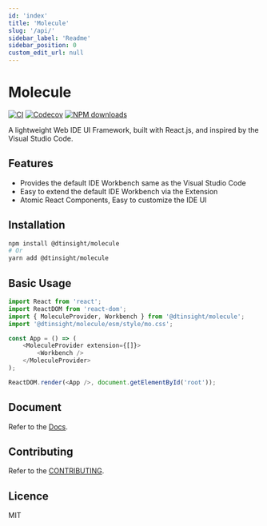 ```yaml
---
id: 'index'
title: 'Molecule'
slug: '/api/'
sidebar_label: 'Readme'
sidebar_position: 0
custom_edit_url: null
---
```


# Molecule

[![CI][ci-image]][ci-url] [![Codecov][codecov-image]][codecov-url] [![NPM downloads][download-img]][download-url]

[ci-image]: https://github.com/DTStack/molecule/actions/workflows/main.yml/badge.svg
[ci-url]: https://github.com/DTStack/molecule/actions/workflows/main.yml
[codecov-image]: https://codecov.io/gh/DTStack/molecule/branch/main/graph/badge.svg?token=PDjbCBo6qz
[codecov-url]: https://codecov.io/gh/DTStack/molecule
[download-img]: https://img.shields.io/npm/dm/@dtinsight/molecule.svg?style=flat
[download-url]: https://www.npmjs.com/package/@dtinsight/molecule

A lightweight Web IDE UI Framework, built with React.js, and inspired by the Visual Studio Code.

## Features

-   Provides the default IDE Workbench same as the Visual Studio Code
-   Easy to extend the default IDE Workbench via the Extension
-   Atomic React Components, Easy to customize the IDE UI

## Installation

```bash
npm install @dtinsight/molecule
# Or
yarn add @dtinsight/molecule
```

## Basic Usage

```javascript
import React from 'react';
import ReactDOM from 'react-dom';
import { MoleculeProvider, Workbench } from '@dtinsight/molecule';
import '@dtinsight/molecule/esm/style/mo.css';

const App = () => (
    <MoleculeProvider extension={[]}>
        <Workbench />
    </MoleculeProvider>
);

ReactDOM.render(<App />, document.getElementById('root'));
```

## Document

Refer to the [Docs](./docs).

## Contributing

Refer to the [CONTRIBUTING](./CONTRIBUTING.md).

## Licence

MIT

